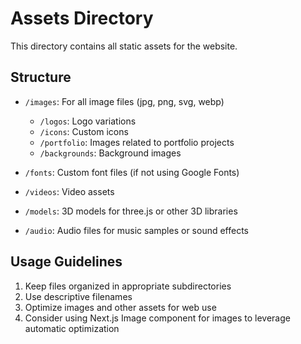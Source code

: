 # Assets Directory

This directory contains all static assets for the website.

## Structure

- `/images`: For all image files (jpg, png, svg, webp)
  - `/logos`: Logo variations
  - `/icons`: Custom icons
  - `/portfolio`: Images related to portfolio projects
  - `/backgrounds`: Background images

- `/fonts`: Custom font files (if not using Google Fonts)

- `/videos`: Video assets

- `/models`: 3D models for three.js or other 3D libraries

- `/audio`: Audio files for music samples or sound effects

## Usage Guidelines

1. Keep files organized in appropriate subdirectories
2. Use descriptive filenames
3. Optimize images and other assets for web use
4. Consider using Next.js Image component for images to leverage automatic optimization